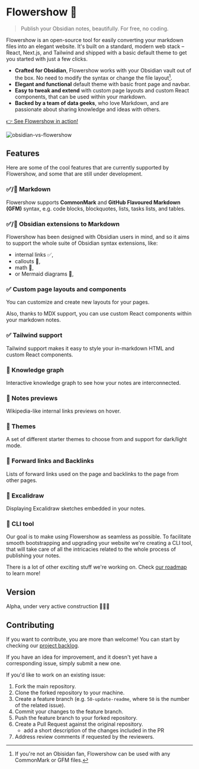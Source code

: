 # Flowershow 🌷
> Publish your Obsidian notes, beautifully. For free, no coding.

Flowershow is an open-source tool for easily converting your markdown files into an elegant website. It's built on a standard, modern web stack – React, Next.js, and Tailwind and shipped with a basic default theme to get you started with just a few clicks.

- **Crafted for Obsidian**, Flowershow works with your Obsidian vault out of the box. No need to modify the syntax or change the file layout[^1].
- **Elegant and functional** default theme with basic front page and navbar.
- **Easy to tweak and extend** with custom page layouts and custom React components, that can be used within your markdown.
- **Backed by a team of data geeks**, who love Markdown, and are passionate about sharing knowledge and ideas with others.

[👉 See Flowershow in action!](https://flowershow.app/)

[^1]: If you're not an Obisidan fan, Flowershow can be used with any CommonMark or GFM files.

![obsidian-vs-flowershow](https://github.com/flowershow/flowershow/blob/50-update-readme/site/content/assets/images/obsidian_vs_flowershow.png?raw=true)


## Features

Here are some of the cool features that are currently supported by Flowershow, and some that are still under development.

### ✅/🚧 Markdown
Flowershow supports **CommonMark** and **GitHub Flavoured Markdown (GFM)** syntax, e.g. code blocks, blockquotes, lists, tasks lists, and tables.

### ✅/🚧  Obsidian extensions to Markdown
Flowershow has been designed with Obsidian users in mind, and so it aims to support the whole suite of Obsidian syntax extensions, like:
- internal links ✅,
- callouts 🚧,
- math 🚧,
- or Mermaid diagrams 🚧,

### ✅ Custom page layouts and components
You can customize and create new layouts for your pages.

Also, thanks to MDX support, you can use custom React components within your markdown notes.

### ✅ Tailwind support
Tailwind support makes it easy to style your in-markdown HTML and custom React components.

### 🚧 Knowledge graph
Interactive knowledge graph to see how your notes are interconnected.

### 🚧 Notes previews
Wikipedia-like internal links previews on hover.

### 🚧 Themes
A set of different starter themes to choose from and support for dark/light mode.

### 🚧 Forward links and Backlinks
Lists of forward links used on the page and backlinks to the page from other pages.

### 🚧 Excalidraw
Displaying Excalidraw sketches embedded in your notes.

### 🚧 CLI tool
Our goal is to make using Flowershow as seamless as possible. To facilitate smooth bootstrapping and upgrading your website we're creating a CLI tool, that will take care of all the intricacies related to the whole process of publishing your notes.

There is a lot of other exciting stuff we're working on.
Check [our roadmap](https://flowershow.app/docs/roadmap) to learn more!

## Version
Alpha, under very active construction 👷‍🏗🚧

## Contributing
If you want to contribute, you are more than welcome! You can start by checking our [project backlog](https://github.com/orgs/flowershow/projects/1).

If you have an idea for improvement, and it doesn't yet have a corresponding issue, simply submit a new one.

If you'd like to work on an existing issue:
1. Fork the main repository.
2. Clone the forked repository to your machine.
3. Create a feature branch (e.g. `50-update-readme`, where `50` is the number of the related issue).
4. Commit your changes to the feature branch.
5. Push the feature branch to your forked repository.
6. Create a Pull Request against the original repository.
   - add a short description of the changes included in the PR
7. Address review comments if requested by the reviewers.
